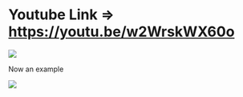 # Youtube Link => https://youtu.be/w2WrskWX60o

![](assets/2020-08-08-21-34-57.png)

Now an example

![](assets/2020-08-08-21-33-14.png)
